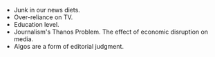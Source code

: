 - Junk in our news diets. <!-- Why we don't talk about this: All the same reasons we don't talk about junk food. -->
- Over-reliance on TV. <!-- Why we don't talk about this: Careerism in the press. Too many people want to be on TV. -->
- Education level. <!-- It sounds elitist. -->
- Journalism's Thanos Problem. The effect of economic disruption on media. <!-- Reporters have a tendency to not make themselves the story. -->
- Algos are a  form of editorial judgment. <!-- Non-geeks understand this poorly. Geeks are fully aware of it but wary of what might follow 230. -->
